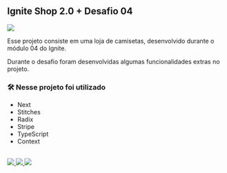 ## Ignite Shop 2.0 + Desafio 04
<img src="https://user-images.githubusercontent.com/71772559/190881447-a8d8fd7f-72b0-4477-9e72-4cb58d8fd825.png" align="center" />

Esse projeto consiste em uma loja de camisetas, desenvolvido durante o módulo 04 do Ignite.

Durante o desafio foram desenvolvidas algumas funcionalidades extras no projeto.

### 🛠️ Nesse projeto foi utilizado

* Next
* Stitches
* Radix
* Stripe
* TypeScript
* Context

<br />

<a href="https://ignite-shop-mvz.vercel.app/" target="_blank">
<img src="https://user-images.githubusercontent.com/71772559/178192066-d52e0cf7-906e-4baa-80f3-4b49dde153c0.png" />
</a>

<a href="https://github.com/matheuszarpellon/04-ignite-shop" target="_blank">
<img src="https://user-images.githubusercontent.com/71772559/178192378-234b9c46-7e31-47fb-8ddf-245617d8b198.png" />
</a>

<a href="https://www.figma.com/file/FxlDRKOmznBbTH8DsTgnZU/Ignite-Shop-2.0/duplicate" target="_blank">
<img src="https://user-images.githubusercontent.com/71772559/178192253-4fe4757c-de57-4878-a38c-a483c25670b1.png" />
</a>

&nbsp;
